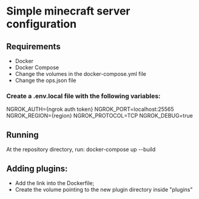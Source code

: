 # Simple minecraft server configuration

## Requirements
- Docker
- Docker Compose
- Change the volumes in the docker-compose.yml file
- Change the ops.json file

### Create a .env.local file with the following variables:
NGROK_AUTH={ngrok auth token}
NGROK_PORT=localhost:25565
NGROK_REGION={region}
NGROK_PROTOCOL=TCP
NGROK_DEBUG=true

## Running
At the repository directory, run:
docker-compose up --build

## Adding plugins:
- Add the link into the Dockerfile;
- Create the volume pointing to the new plugin directory inside "plugins"


